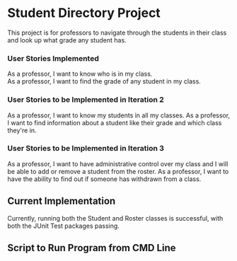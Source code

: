 # Student Directory Project
This project is for professors to navigate through the students in their class and look up what grade any  student has.

### User Stories Implemented
As a professor, I want to know who is in my class.  
As a professor, I want to find the grade of any student in my class.

### User Stories to be Implemented in Iteration 2
As a professor, I want to know my students in all my classes. 
As a professor, I want to find information about a student like their grade and which class they're in.

### User Stories to be Implemented in Iteration 3
As a professor, I want to have administrative control over my class and I will be able to add or remove a student from the roster.
As a professor, I want to have the ability to find out if someone has withdrawn from a class. 

## Current Implementation
Currently, running both the Student and Roster classes is successful, with both the JUnit Test packages passing. 

## Script to Run Program from CMD Line
